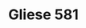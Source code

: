---
layout: post
title: Gliese 581
name: gliese_581
img: Gliese581.png
alt: image-alt
description: "There be sea creatures!"
image_items: [
    {
        title: Altus Crust-Teuthida,
        img: P010_Cre_RenderFlat.jpg,
        description: ""
    },
    {
        title: Magnus Chelonia,
        img: P005_FinalDone_2.jpg,
        description: ""
    },
    {
        img: FinalLeftAngle3d.jpg,
        description: ""
    },
    {
        img: BackLeftAngle3d.jpg,
        description: ""
    },
    {
        title: S.M.P. aka Slow Moving Predator,
        img: P006_FinalImage_2.jpg,
        description: ""
    },
    {
        img: smp_2.jpg,
        description: ""
    },
    
]
---